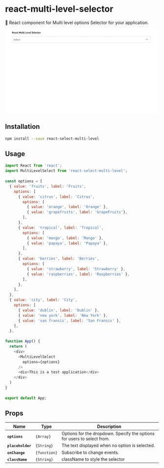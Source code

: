 # react-multi-level-selector

:bell: React component for Multi level options Selector for your application.

<img src="demo.gif" alt="" align="middle" />

## Installation

```bash
npm install --save react-select-multi-level
```

## Usage

```Javascript
import React from 'react';
import MultiLevelSelect from 'react-select-multi-level';

const options = [
  { value: 'fruits', label: 'Fruits',
    options: [
      { value: 'citrus', label: 'Citrus',
        options: [
          { value: 'orange', label: 'Orange' },
          { value: 'grapefruits', label: 'GrapeFruits'},
        ],
      },
      { value: 'tropical', label: 'Tropical',
        options: [
          { value: 'mango', label: 'Mango' },
          { value: 'papaya', label: 'Papaya' },
        ],
      },
      { value: 'berries', label: 'Berries',
        options: [
          { value: 'strawberry', label: 'Strawberry' },
          { value: 'raspberries', label: 'Raspberries' },
        ],
      },
    ],
  },
  { value: 'city', label: 'City',
    options: [
      { value: 'dublin', label: 'Dublin' },
      { value: 'new york', label: 'New York' },
      { value: 'san fransis', label: 'San Fransis' },
    ],
  },

function App() {
  return (
    <div>
      <MultiLevelSelect
        options={options}
      />
      <div>This is a test application</div>
    </div>
  )
}

export default App;
```

## Props

| Name              | Type         | Description                                                             |
| ----------------- | ------------ | ----------------------------------------------------------------------- |
| **`options`**     | `{Array}`    | Options for the dropdown. Specify the options for users to select from. |
| **`placeholder`** | `{String}`   | The text displayed when no option is selected.                          |
| **`onChange`**    | `{function}` | Subscribe to change events.                                             |
| **`className`**   | `{String}`   | className to style the selector                                         |

